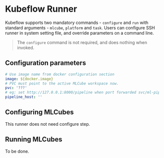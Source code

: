 # Kubeflow Runner
Kubeflow supports two mandatory commands - `configure` and `run` with standard arguments - `mlcube`, `platform` and 
`task`. Users can configure SSH runner in system setting file, and override parameters on a command line.

> The `configure` command is not required, and does nothing when invoked.

## Configuration parameters
```yaml
# Use image name from docker configuration section
image: ${docker.image}
# PVC must point to the active MLCube workspace now.
pvc: '???'
# eg: set http://127.0.0.1:8000/pipeline when port forwarded svc/ml-pipeline-ui to port 8000
pipeline_host: ''
```

## Configuring MLCubes
This runner does not need configure step.


## Running MLCubes
To be done.

